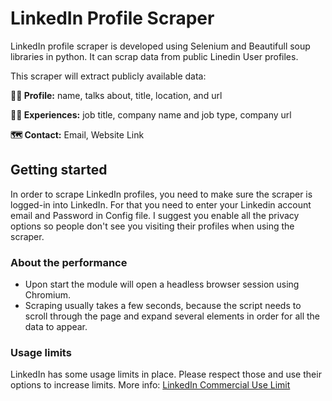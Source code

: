 # LinkedIn Profile Scraper
LinkedIn profile scraper is developed using Selenium and Beautifull soup libraries in python. It can scrap data from public Linedin User profiles.

This scraper will extract publicly available data:

**🧑‍🎨 Profile:** name, talks about, title, location, and url

**👨‍💼 Experiences:** job title, company name and job type, company url

**🗺️ Contact:** Email, Website Link

## Getting started
In order to scrape LinkedIn profiles, you need to make sure the scraper is logged-in into LinkedIn. For that you need to enter your Linkedin account email and Password in Config file. I suggest you enable all the privacy options so people don't see you visiting their profiles when using the scraper.

### About the performance
- Upon start the module will open a headless browser session using Chromium.
- Scraping usually takes a few seconds, because the script needs to scroll through the page and expand several elements in order for all the data to appear.

### Usage limits
LinkedIn has some usage limits in place. Please respect those and use their options to increase limits. More info: [LinkedIn Commercial Use Limit](https://www.linkedin.com/help/linkedin/answer/52950)
